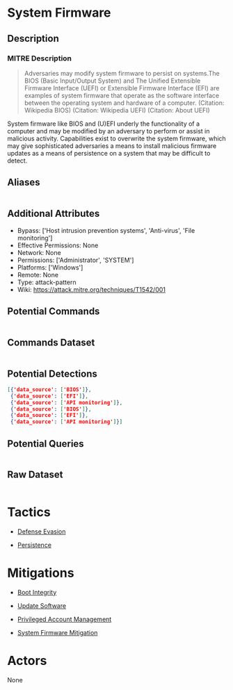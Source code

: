 
# System Firmware

## Description

### MITRE Description

> Adversaries may modify system firmware to persist on systems.The BIOS (Basic Input/Output System) and The Unified Extensible Firmware Interface (UEFI) or Extensible Firmware Interface (EFI) are examples of system firmware that operate as the software interface between the operating system and hardware of a computer. (Citation: Wikipedia BIOS) (Citation: Wikipedia UEFI) (Citation: About UEFI)

System firmware like BIOS and (U)EFI underly the functionality of a computer and may be modified by an adversary to perform or assist in malicious activity. Capabilities exist to overwrite the system firmware, which may give sophisticated adversaries a means to install malicious firmware updates as a means of persistence on a system that may be difficult to detect.

## Aliases

```

```

## Additional Attributes

* Bypass: ['Host intrusion prevention systems', 'Anti-virus', 'File monitoring']
* Effective Permissions: None
* Network: None
* Permissions: ['Administrator', 'SYSTEM']
* Platforms: ['Windows']
* Remote: None
* Type: attack-pattern
* Wiki: https://attack.mitre.org/techniques/T1542/001

## Potential Commands

```

```

## Commands Dataset

```

```

## Potential Detections

```json
[{'data_source': ['BIOS']},
 {'data_source': ['EFI']},
 {'data_source': ['API monitoring']},
 {'data_source': ['BIOS']},
 {'data_source': ['EFI']},
 {'data_source': ['API monitoring']}]
```

## Potential Queries

```json

```

## Raw Dataset

```json

```

# Tactics


* [Defense Evasion](../tactics/Defense-Evasion.md)

* [Persistence](../tactics/Persistence.md)
    

# Mitigations


* [Boot Integrity](../mitigations/Boot-Integrity.md)

* [Update Software](../mitigations/Update-Software.md)
    
* [Privileged Account Management](../mitigations/Privileged-Account-Management.md)
    
* [System Firmware Mitigation](../mitigations/System-Firmware-Mitigation.md)
    

# Actors

None
